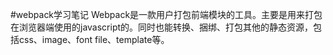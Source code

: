 #webpack学习笔记
Webpack是一款用户打包前端模块的工具。主要是用来打包在浏览器端使用的javascript的。同时也能转换、捆绑、打包其他的静态资源，包括css、image、font file、template等。
